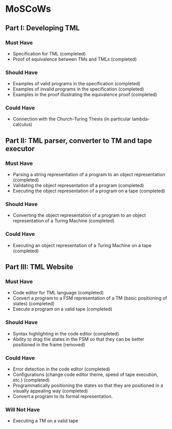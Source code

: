 # MoSCoWs

## Part I: Developing TML

### Must Have
- Specification for TML (completed)
- Proof of equivalence between TMs and TMLs (completed)

### Should Have
- Examples of valid programs in the specification (completed)
- Examples of invalid programs in the specification (completed)
- Examples in the proof illustrating the equivalence proof (completed)

### Could Have
- Connection with the Church-Turing Thesis (in particular lambda-calculus)

## Part II: TML parser, converter to TM and tape executor
### Must Have
- Parsing a string representation of a program to an object representation (completed)
- Validating the object representation of a program (completed)
- Executing the object representation of a program on a tape (completed)

### Should Have
- Converting the object representation of a program to an object representation of a Turing Machine (completed)

### Could Have
- Executing an object representation of a Turing Machine on a tape (completed)

## Part III: TML Website
### Must Have
- Code editor for TML language (completed)
- Convert a program to a FSM representation of a TM (basic positioning of states) (completed)
- Execute a program on a valid tape (completed)

### Should Have
- Syntax highlighting in the code editor (completed)
- Ability to drag the states in the FSM so that they can be better positioned in the frame (removed)

### Could Have
- Error detection in the code editor (completed)
- Configurations (change code editor theme, speed of tape execution, etc.) (completed)
- Programmatically positioning the states so that they are positioned in a visually appealing way (completed)
- Convert a program to its formal representation.

### Will Not Have
- Executing a TM on a valid tape
